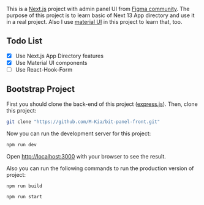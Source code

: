 This is a [Next.js](https://nextjs.org/) project with admin panel UI from [Figma community](https://www.figma.com/community/file/1161030350747233731). The purpose of this project is to learn basic of Next 13 App directory and use it in a real project. Also I use [material UI](https://mui.com/) in this project to learn that, too.

## Todo List

- [x] Use Next.js App Directory features
- [x] Use Material UI components
- [ ] Use React-Hook-Form

## Bootstrap Project

First you should clone the back-end of this project ([express.js](https://github.com/M-Kia/bit-panel-back-express.git)). Then, clone this project:

```bash
git clone "https://github.com/M-Kia/bit-panel-front.git"
```

Now you can run the development server for this project:

```bash
npm run dev
```

Open [http://localhost:3000](http://localhost:3000) with your browser to see the result.

Also you can run the following commands to run the production version of project:

```bash
npm run build
```

```bash
npm run start
```
